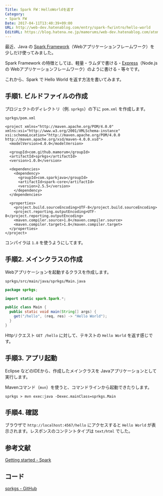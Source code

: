 ```yaml
---
Title: Spark FW：HelloWorldを返す
Category:
- Spark FW
Date: 2017-04-11T13:40:39+09:00
URL: http://web-dev.hatenablog.com/entry/spark-fw/intro/hello-world
EditURL: https://blog.hatena.ne.jp/mamorums/web-dev.hatenablog.com/atom/entry/10328749687236217788
---
```


最近、Java の [Spark Framework](http://sparkjava.com/)（Webアプリケーションフレームワーク）を少しだけ使ってみました。

Spark Framework の特徴としては、軽量・ラムダで書ける・[Express](http://expressjs.com/)（Node.js の Webアプリケーションフレームワーク）のように書ける・等々です。

これから、Spark で Hello World を返す方法を書いてみます。

## 手順1. ビルドファイルの作成
プロジェクトのディレクトリ（例. `sprkgs`）の下に `pom.xml` を作成します。

`sprkgs/pom.xml`

```
<project xmlns="http://maven.apache.org/POM/4.0.0" xmlns:xsi="http://www.w3.org/2001/XMLSchema-instance" xsi:schemaLocation="http://maven.apache.org/POM/4.0.0 http://maven.apache.org/xsd/maven-4.0.0.xsd">
  <modelVersion>4.0.0</modelVersion>

  <groupId>com.github.mamorum</groupId>
  <artifactId>sprkgs</artifactId>
  <version>1.0.0</version>

  <dependencies>
    <dependency>
      <groupId>com.sparkjava</groupId>
      <artifactId>spark-core</artifactId>
      <version>2.5.5</version>
    </dependency>
  </dependencies>

  <properties>
    <project.build.sourceEncoding>UTF-8</project.build.sourceEncoding>
    <project.reporting.outputEncoding>UTF-8</project.reporting.outputEncoding>
    <maven.compiler.source>1.8</maven.compiler.source>
    <maven.compiler.target>1.8</maven.compiler.target>
  </properties>
</project>
```

コンパイラは `1.8` を使うようにしてます。


## 手順2. メインクラスの作成
Webアプリケーションを起動するクラスを作成します。

`sprkgs/src/main/java/sprkgs/Main.java`

```java
package sprkgs;

import static spark.Spark.*;

public class Main {
  public static void main(String[] args) {
    get("/hello", (req, res) -> "Hello World");
  }
}
```

Httpリクエスト `GET /hello` に対して、テキストの `Hello World` を返す感じです。


## 手順3. アプリ起動
Eclipse などのIDEから、作成したメインクラスを Javaアプリケーションとして実行します。

Mavenコマンド（`mvn`）を使うと、コマンドラインから起動できたりします。

```
sprkgs > mvn exec:java -Dexec.mainClass=sprkgs.Main
```

## 手順4. 確認
ブラウザで `http://localhost:4567/hello` にアクセスすると `Hello World` が表示されます。レスポンスのコンテントタイプは `text/html` でした。


## 参考文献
[Getting started - Spark](http://sparkjava.com/documentation.html)


## コード
[sprkgs - GitHub](https://github.com/mamorum/blog/tree/master/code/sprkgs)
